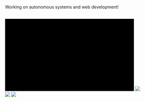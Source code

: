 Working on autonomous systems and web development!
<br />
<br />
<div class="row">
  <img src="https://github.com/winstxnhdw/AutoCarROS/blob/master/screenshots/1.gif?raw=true" width="425" />
  <img src="https://github.com/winstxnhdw/AutoCarROS/blob/master/screenshots/2.gif?raw=true" width="425" /> 
</div>
<div class="row">
  <img src="https://github.com/winstxnhdw/AutoCarROS/blob/master/screenshots/3.gif?raw=true" width="425" />
  <img src="https://github.com/winstxnhdw/AutoCarROS/blob/master/screenshots/4.gif?raw=true" width="425" /> 
</div>
